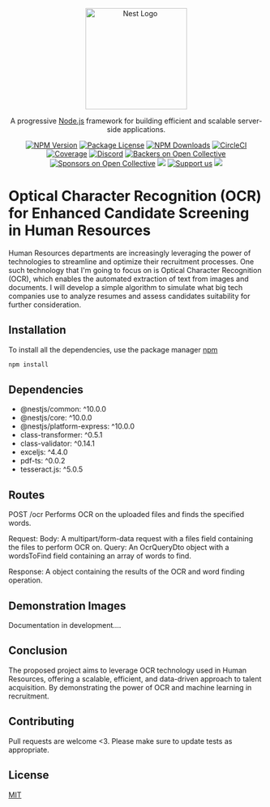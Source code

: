 <p align="center">
  <a href="http://nestjs.com/" target="blank"><img src="https://nestjs.com/img/logo-small.svg" width="200" alt="Nest Logo" /></a>
</p>

[circleci-image]: https://img.shields.io/circleci/build/github/nestjs/nest/master?token=abc123def456
[circleci-url]: https://circleci.com/gh/nestjs/nest

  <p align="center">A progressive <a href="http://nodejs.org" target="_blank">Node.js</a> framework for building efficient and scalable server-side applications.</p>
    <p align="center">
<a href="https://www.npmjs.com/~nestjscore" target="_blank"><img src="https://img.shields.io/npm/v/@nestjs/core.svg" alt="NPM Version" /></a>
<a href="https://www.npmjs.com/~nestjscore" target="_blank"><img src="https://img.shields.io/npm/l/@nestjs/core.svg" alt="Package License" /></a>
<a href="https://www.npmjs.com/~nestjscore" target="_blank"><img src="https://img.shields.io/npm/dm/@nestjs/common.svg" alt="NPM Downloads" /></a>
<a href="https://circleci.com/gh/nestjs/nest" target="_blank"><img src="https://img.shields.io/circleci/build/github/nestjs/nest/master" alt="CircleCI" /></a>
<a href="https://coveralls.io/github/nestjs/nest?branch=master" target="_blank"><img src="https://coveralls.io/repos/github/nestjs/nest/badge.svg?branch=master#9" alt="Coverage" /></a>
<a href="https://discord.gg/G7Qnnhy" target="_blank"><img src="https://img.shields.io/badge/discord-online-brightgreen.svg" alt="Discord"/></a>
<a href="https://opencollective.com/nest#backer" target="_blank"><img src="https://opencollective.com/nest/backers/badge.svg" alt="Backers on Open Collective" /></a>
<a href="https://opencollective.com/nest#sponsor" target="_blank"><img src="https://opencollective.com/nest/sponsors/badge.svg" alt="Sponsors on Open Collective" /></a>
  <a href="https://paypal.me/kamilmysliwiec" target="_blank"><img src="https://img.shields.io/badge/Donate-PayPal-ff3f59.svg"/></a>
    <a href="https://opencollective.com/nest#sponsor"  target="_blank"><img src="https://img.shields.io/badge/Support%20us-Open%20Collective-41B883.svg" alt="Support us"></a>
  <a href="https://twitter.com/nestframework" target="_blank"><img src="https://img.shields.io/twitter/follow/nestframework.svg?style=social&label=Follow"></a>
</p>
  <!--[![Backers on Open Collective](https://opencollective.com/nest/backers/badge.svg)](https://opencollective.com/nest#backer)
  [![Sponsors on Open Collective](https://opencollective.com/nest/sponsors/badge.svg)](https://opencollective.com/nest#sponsor)-->
  
# Optical Character Recognition (OCR) for Enhanced Candidate Screening in Human Resources

Human Resources departments are increasingly leveraging the power of technologies to streamline and optimize their recruitment processes. One such technology that I'm going to focus on is Optical Character Recognition (OCR), which enables the automated extraction of text from images and documents. I will develop a simple algorithm to simulate what big tech companies use to analyze resumes and assess candidates suitability for further consideration.

## Installation

To install all the dependencies, use the package manager [npm](https://www.npmjs.com/)

```bash
npm install
```

## Dependencies

- @nestjs/common: ^10.0.0
- @nestjs/core: ^10.0.0
- @nestjs/platform-express: ^10.0.0
- class-transformer: ^0.5.1
- class-validator: ^0.14.1
- exceljs: ^4.4.0
- pdf-ts: ^0.0.2
- tesseract.js: ^5.0.5

## Routes

POST /ocr
Performs OCR on the uploaded files and finds the specified words.

Request:
Body: A multipart/form-data request with a files field containing the files to perform OCR on.
Query: An OcrQueryDto object with a wordsToFind field containing an array of words to find.

Response:
A object containing the results of the OCR and word finding operation.

## Demonstration Images

Documentation in development....

## Conclusion

The proposed project aims to leverage OCR technology used in Human Resources, offering a scalable, efficient, and data-driven approach to talent acquisition. By demonstrating the power of OCR and machine learning in recruitment.

## Contributing

Pull requests are welcome <3. Please make sure to update tests as appropriate.

## License

[MIT](https://choosealicense.com/licenses/mit/)
